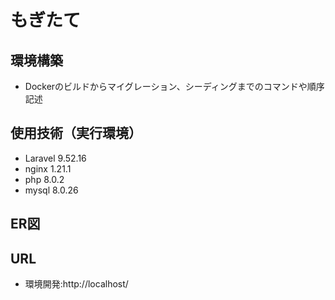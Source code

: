 # もぎたて

## 環境構築
- Dockerのビルドからマイグレーション、シーディングまでのコマンドや順序記述

## 使用技術（実行環境）
- Laravel 9.52.16
- nginx 1.21.1
- php 8.0.2
- mysql 8.0.26

## ER図

## URL
- 環境開発:http://localhost/